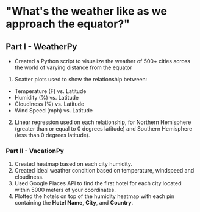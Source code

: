 # "What's the weather like as we approach the equator?"

## Part I - WeatherPy
* Created a Python script to visualize the weather of 500+ cities across the world of varying distance from the equator
1. Scatter plots used to show the relationship between: 
* Temperature (F) vs. Latitude
* Humidity (%) vs. Latitude
* Cloudiness (%) vs. Latitude
* Wind Speed (mph) vs. Latitude
2.  Linear regression used on each relationship, for Northern Hemisphere (greater than or equal to 0 degrees latitude) and Southern Hemisphere (less than 0 degrees latitude).

### Part II - VacationPy
 1. Created heatmap based on each city humidity.
 2. Created ideal weather condition based on temperature, windspeed and cloudiness.
 3. Used Google Places API to find the first hotel for each city located within 5000 meters of your coordinates.
 4. Plotted the hotels on top of the humidity heatmap with each pin containing the **Hotel Name**, **City**, and **Country**.


